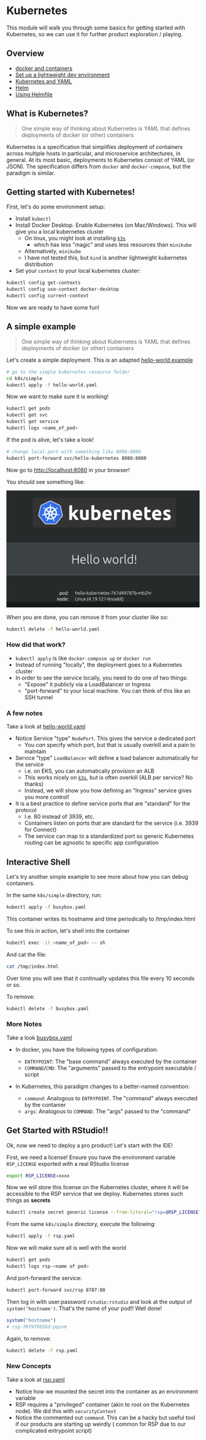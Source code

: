 # Kubernetes

This module will walk you through some basics for getting started with
Kubernetes, so we can use it for further product exploration / playing.

## Overview

- [docker and containers](./get_started.md)
- [Set up a lightweight dev environment](./k8s/k3d.md)
- [Kubernetes and YAML](./k8s.md#what-is-kubernetes)
- [Helm](./k8s/helm.md)
- [Using Helmfile](./k8s/helmfile.md)

## What is Kubernetes?

> One simple way of thinking about Kubernetes is YAML that defines deployments of docker (or other) containers

Kubernetes is a specification that simplifies deployment of containers across multiple hosts in particular, and
microservice architectures, in general. At its most basic, deployments to Kubernetes consist of YAML (or JSON). The
specification differs from `docker` and `docker-compose`, but the paradigm is similar.

## Getting started with Kubernetes!

First, let's do some environment setup:

- Install `kubectl`
- Install Docker Desktop. Enable Kubernetes (on Mac/Windows). This will give you a local kubernetes cluster
  - On linux, you might look at installing [`k3s`](./k8s/k3s.md)
    - which has less "magic" and uses less resources than `minikube`
  - Alternatively, `minikube`
  - I have not tested this, but `kind` is another lightweight kubernetes distribution
- Set your `context` to your local kubernetes cluster:
```bash
kubectl config get-contexts
kubectl config use-context docker-desktop
kubectl config current-context
```

Now we are ready to have some fun!

## A simple example

> One simple way of thinking about Kubernetes is YAML that defines deployments of docker (or other) containers

Let's create a simple deployment. This is an
adapted [hello-world example](https://github.com/paulbouwer/hello-kubernetes)

```bash
# go to the simple kubernetes resource folder
cd k8s/simple
kubectl apply -f hello-world.yaml
```

Now we want to make sure it is working!

```bash
kubectl get pods
kubectl get svc
kubectl get service
kubectl logs <name_of_pod>
```

If the pod is alive, let's take a look!

```bash
# change local port with something like 8090:8080
kubectl port-forward svc/hello-kubernetes 8080:8080
```

Now go to [http://localhost:8080](http://localhost:8080) in your browser!

You should see something like:

![Hello World Image](k8s/hello-world.png)

When you are done, you can remove it from your cluster like so:

```bash
kubectl delete -f hello-world.yaml
```

### How did that work?

- `kubectl apply` is like `docker-compose up` or `docker run`
- Instead of running "locally", the deployment goes to a Kubernetes cluster
- In order to see the service locally, you need to do one of two things:
  - "Expose" it publicly via a LoadBalancer or Ingress
  - "port-forward" to your local machine. You can think of this like an SSH tunnel
  
### A few notes

Take a look at [hello-world.yaml](../k8s/simple/hello-world.yaml)

- Notice Service "type" `NodePort`. This gives the service a dedicated port
  - You _can_ specify which port, but that is usually overkill and a pain to maintain
- Service "type" `LoadBalancer` will define a load balancer automatically for the service
  - i.e. on EKS, you can automatically provision an ALB
  - This works nicely on [`k3s`](./k8s/k3s.md), but is often overkill (ALB per service? No thanks)
  - Instead, we will show you how defining an "Ingress" service gives you more control!
- It is a best practice to define service ports that are "standard" for the protocol
  - I.e. 80 instead of 3939, etc.
  - Containers listen on ports that are standard for the service (i.e. 3939 for Connect)
  - The service can map to a standardized port so generic Kubernetes routing can be agnostic to specific app
    configuration

## Interactive Shell

Let's try another simple example to see more about how you can debug containers.

In the same `k8s/simple` directory, run:
```bash
kubectl apply -f busybox.yaml
```

This container writes its hostname and time periodically to /tmp/index.html

To see this in action, let's shell into the container

```bash
kubectl exec -it <name_of_pod> -- sh
```

And cat the file:
```bash
cat /tmp/index.html
```

Over time you will see that it continually updates this file every 10 seconds or so.

To remove:

```bash
kubectl delete -f busybox.yaml
```

### More Notes

Take a look [busybox.yaml](../k8s/simple/busybox.yaml)

- In docker, you have the following types of configuration:
  - `ENTRYPOINT`: The "base command" always executed by the container
  - `COMMAND`/`CMD`: The "arguments" passed to the entrypoint executable / script
  
- In Kubernetes, this paradigm changes to a better-named convention:
  - `command`: Analogous to `ENTRYPOINT`. The "command" always executed by the contanier
  - `args`: Analogous to `COMMAND`. The "args" passed to the "command"

## Get Started with RStudio!!

Ok, now we need to deploy a pro product! Let's start with the IDE!

First, we need a license! Ensure you have the environment variable `RSP_LICENSE`
exported with a real RStudio license

```bash
export RSP_LICENSE=xxxx
```

Now we will store this license on the Kubernetes cluster, where it will be accessible
to the RSP service that we deploy. Kubernetes stores such things as **secrets**

```bash
kubectl create secret generic license --from-literal="rsp=$RSP_LICENSE"
```

From the same `k8s/simple` directory, execute the following:
```bash
kubectl apply -f rsp.yaml
```

Now we will make sure all is well with the world
```bash
kubectl get pods
kubectl logs rsp-<name of pod>
```

And port-forward the service:
```bash
kubectl port-forward svc/rsp 8787:80
```

Then log in with user:password `rstudio:rstudio` and look at the output of `system('hostname')`.
That's the name of your pod!! Well done!

```r
system("hostname")
# rsp-78f9f9b56d-pqsvm
```

Again, to remove:
```bash
kubectl delete -f rsp.yaml
```

### New Concepts

Take a look at [rsp.yaml](../k8s/simple/rsp.yaml)

- Notice how we mounted the secret into the container as an environment variable
- RSP requires a "privileged" container (akin to root on the Kubernetes node). We did this with `securityContext`
- Notice the commented out `command`. This can be a hacky but useful tool if
  our products are starting up weirdly ( common for RSP due to our complicated
entrypoint script)
